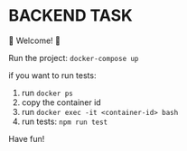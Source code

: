 # BACKEND TASK

💫 Welcome! 🎉

Run the project:
`docker-compose up`

if you want to run tests:

1. run `docker ps`
2. copy the container id
3. run `docker exec -it <container-id> bash`
4. run tests: `npm run test`


Have fun!
